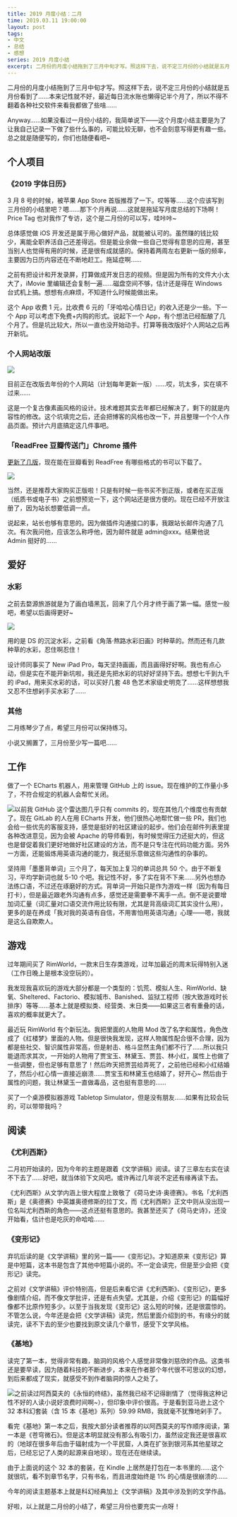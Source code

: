 ```yaml
---
title: 2019 月度小结：二月
time: 2019.03.11 19:00:00
layout: post
tags:
- 中文
- 总结
- 感想
series: 2019 月度小结
excerpt: 二月份的月度小结拖到了三月中旬才写。照这样下去，说不定三月份的小结就是五月份看到了……本来记性就不好，最近每日流水账也懒得记半个月了，所以不得不翻着各种社交软件来看我都做了些啥…… Anyway……如果没看过一月份小结的，我简单说下——这个月度小结主要是为了让我自己记录一下做了些什么事的，可能比较无聊，也不会刻意写得更有趣一些。总之就是随便写的，你们也随便看吧~
---
```


二月份的月度小结拖到了三月中旬才写。照这样下去，说不定三月份的小结就是五月份看到了……本来记性就不好，最近每日流水账也懒得记半个月了，所以不得不翻着各种社交软件来看我都做了些啥……

Anyway……如果没看过一月份小结的，我简单说下——这个月度小结主要是为了让我自己记录一下做了些什么事的，可能比较无聊，也不会刻意写得更有趣一些。总之就是随便写的，你们也随便看吧~

## 个人项目

### 《2019 字体日历》

3 月 8 号的时候，被苹果 App Store 首版推荐了一下。哎等等……这个应该写到三月份的小结里吧？嗯……那下个月再说……这就是拖延写月度总结的下场啊！Price Tag 也对我作了专访，这个是二月份的可以写，哇咔咔~

总体感觉做 iOS 开发还是属于用心做好产品，就能被认可的。虽然赚的钱比较少，离能全职养活自己还差得远。但是能业余做一些自己觉得有意思的应用，甚至当别人也觉得有用的时候，还是很有成就感的。保持着两周左右更新一版的频率，主要因为日历内容还在不断地赶工。拖延症啊……

之前有把设计和开发录屏，打算做成开发日志的视频。但是因为所有的文件大小太大了，iMovie 里编辑还会复制一遍……磁盘空间不够，估计还是得在 Windows 台式机上搞。想想有点麻烦，不知道什么时候能做出来。

这个 App 收费 1 元，比收费 6 元的「牙哈哈心情日记」的收入还是少一些。下一个 App 可以考虑下免费+内购的形式。说起下一个 App，有个想法已经酝酿了几个月了。但是坑比较大，所以一直也没开始动手。打算等我改版好个人网站之后再开新坑。

### 个人网站改版

<img class="half-img" src="{{ site.loadingImg }}" data-src="{{ site.url }}/img/post/2019-03-11-february-report/personal-site.png" />

目前正在改版去年份的个人网站（计划每年更新一版）……哎，坑太多，实在填不过来……

这是一个复古像素画风格的设计。技术难题其实去年都已经解决了，剩下的就是内容性的修改。这个坑填完之后，还会把博客的风格也改一下，并且整理一个个人作品页面。预计六月底搞定这几件事吧。

### 「ReadFree 豆瓣传送门」Chrome 插件

[更新了几版](https://github.com/Ovilia/readfree-chrome-extension)，现在能在豆瓣看到 ReadFree 有哪些格式的书可以下载了。

<img class="single-img" src="{{ site.loadingImg }}" data-src="{{ site.url }}/img/post/2019-03-11-february-report/readfree.png" />

当然，还是推荐大家购买正版啦！只是有时候一些书买不到正版，或者在买正版（纸质书或电子书）之前想预览一下，这个网站还是很方便的。现在已经不开放注册了，因为站长想要低调一点。

说起来，站长也够有意思的。因为做插件沟通接口的事，我跟站长邮件沟通了几次。有次我问他，应该怎么称呼他，因为邮件就是 admin@xxx。结果他说 Admin 挺好的……

## 爱好

### 水彩

之前去婺源旅游就是为了画白墙黑瓦，回来了几个月才终于画了第一幅。感觉一般吧，希望以后画得更好~

<img class="single-img" src="{{ site.loadingImg }}" data-src="{{ site.url }}/img/post/2019-03-11-february-report/wuyuan.jpg" />

用的是 DS 的沉淀水彩，之前看《角落·熬路水彩旧画》时种草的。然而还有几款种草的水彩，忍住啊忍住！

设计师同事买了 New iPad Pro，每天坚持画画，而且画得好好啊。我也有点心动，但是实在不能开新坑啦，我还是先把水彩的坑好好坚持下去。想想七千到九千的 iPad，用来买水彩的话，可以买好几套 48 色艺术家级史明克了……这样想想我又忍不住想剁手买水彩了……

### 其他

二月练琴少了点，希望三月份可以保持练习。

小说又搁置了，三月份至少写一篇吧……


## 工作

做了一个 ECharts 机器人，用来管理 GitHub 上的 issue。现在维护的工作量小多了，不符合规定的机器人会帮忙关闭。

<img class="post-img" src="{{ site.loadingImg }}" data-src="{{ site.url }}/img/post/2019-03-11-february-report/github.png" />以前我 GitHub 这个雷达图几乎只有 commits 的，现在其他几个维度也有贡献了。现在 GitLab 的人在用 ECharts 开发，他们很热心地帮忙做一些 PR，我们也会给一些优先的客服支持，感觉是挺好的社区建设的起步。他们会在邮件列表里提各种改进意见，因为会被 Apache 的导师看到，有时候觉得压力还挺大的，但这也是督促着我们更好地做好社区建设的方法，而不是只专注在代码功能方面。另外一方面，还能锻炼用英语沟通的能力，我还挺乐意做这些沟通性的杂事的。

坚持用「墨墨背单词」三个月了，每天加上复习的单词总共 50 个。由于不断复习，平均学新词也就 5-10 个吧。我记性不好，多了实在背不下来……另外也想办法练口语，不过还在琢磨好的方式。背单词一开始只是作为游戏一样（因为有每日打卡），但是最近跟老外沟通有点多，感觉还是需要拳不离手一点。倒不是说要增加词汇量（词汇量对口语交流作用比较有限，尤其是背高级词汇其实没什么用），更多的是在养成「我对我的英语有自信，不用害怕用英语沟通」心理——嗯，我就是这么自欺欺人。

## 游戏

过年期间买了 RimWorld，一款末日生存类游戏，过年加最近的周末玩得特别入迷（工作日晚上是根本没空玩的）。

我发现我喜欢玩的游戏大部分都是一个类型的：饥荒、模拟人生、RimWorld、缺氧、Sheltered、Factorio、模拟城市、Banished、监狱工程师（按大致游戏时长排序）等等……基本上就是模拟类、经营类、末日类——如果这三者有重叠的话，喜欢的概率就更大了。

最近玩 RimWorld 有个新玩法。我把里面的人物用 Mod 改了名字和属性，角色改成了《红楼梦》里面的人物。但是很快我发现，这样人物属性配合很不合理，因为都是些社交、智识属性非常高，但是射击、格斗显然主角们都不行了……所以我只能退而求其次，一开始的人物用了贾宝玉、林黛玉、贾芸、林小红，属性上也做了一些调整，但也足够有意思了！然后昨天把贾芸给弄死了，之前他已经和小红结婚了，然后小红心情一直接近崩溃……贾宝玉和林黛玉也结婚了，好开心~ 然后由于属性的问题，我让林黛玉一直做毒品，这也挺有意思的……

买了一个桌游模拟器游戏 Tabletop Simulator，但是没有朋友……如果有比较会玩的，可以带带我吗？

## 阅读

### 《尤利西斯》

二月初开始读的，因为今年的主题是跟着《文学讲稿》阅读。读了三章左右实在读不下去了……好吧，就当体验下文风吧。或许再过几年说不定还有缘再读下去。

《尤利西斯》从文学内涵上很大程度上致敬了《荷马史诗·奥德赛》。书名「尤利西斯」是《奥德赛》中英雄奥德修斯的拉丁文，而《尤利西斯》正文中则从没出现一位名叫尤利西斯的角色——这点还挺有意思的。我甚至还买了《荷马史诗》，还没开始看，估计也是吃灰的命哈哈……

### 《变形记》

弃坑后读的是《文学讲稿》里的另一篇——《变形记》。才知道原来《变形记》算是中短篇，这本书是包含了其他中短篇小说的。不一定会读完，但是至少会把《变形记》读完。

之前对《文学讲稿》评价特别高，但是后来看它讲《尤利西斯》、《变形记》，更多像剧情介绍，而不像文学批评，还是有点失望。尤其是，介绍《变形记》的篇幅好像都不比原作短多少。以至于当我发现《变形记》这么短的时候，还是很震惊的。不管怎么说，今年还是会把《文学讲稿》读完，然后里面介绍到的书，有缘分的就读完，读不下去的至少也要找到原文读几个章节，感受下文学风格。

### 《基地》

读完了第一本，觉得非常有趣，脑洞的风格个人感觉非常像刘慈欣的作品。这类书还是要早读，因为随着科技的不断进步，本来在作者那个年代很不可思议的幻想，到后来都成了现实，就感受不到作者脑洞的惊人之处了。

<img class="post-img" src="{{ site.loadingImg }}" data-src="{{ site.url }}/img/post/2019-03-11-february-report/sf.jpg" />之前读过阿西莫夫的《永恒的终结》，虽然我已经不记得剧情了（觉得我这种记性不好的人读小说好浪费时间啊~），但印象中评价很高。于是看到亚马逊上这个 32 本科幻套装（含 15 本《基地》系列）59.99 RMB，我就毫不犹豫地剁手了。

看完《基地》第一本之后，我按大部分读者推荐的以阿西莫夫的写作顺序阅读，第一本是《苍穹微石》。但是这本明显就没有那么有吸引力，虽然设定我还是很喜欢的（地球在很多年后由于辐射成为一个平民窟，人类在扩张到银河系其他星球之后，已经忘记了人类的起源来自地球）。现在还在继续读。

由于上面说的这个 32 本的套装，在 Kindle 上居然是打包在一本书里的……这个就很坑，看不到章节名字，只有书名，而且进度始终是 1% 的心情是很崩溃的……

今年的阅读主题基本上就是科幻经典加上《文学讲稿》及其中涉及到的文学作品。

好啦，以上就是二月份的小结了，希望三月份也要充实一点呀！
